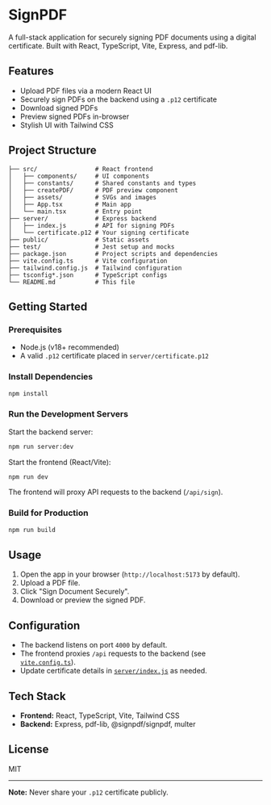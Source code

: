 # SignPDF

A full-stack application for securely signing PDF documents using a digital certificate. Built with React, TypeScript, Vite, Express, and pdf-lib.

## Features

- Upload PDF files via a modern React UI
- Securely sign PDFs on the backend using a `.p12` certificate
- Download signed PDFs
- Preview signed PDFs in-browser
- Stylish UI with Tailwind CSS

## Project Structure

```
├── src/                # React frontend
│   ├── components/     # UI components
│   ├── constants/      # Shared constants and types
│   ├── createPDF/      # PDF preview component
│   ├── assets/         # SVGs and images
│   ├── App.tsx         # Main app
│   └── main.tsx        # Entry point
├── server/             # Express backend
│   ├── index.js        # API for signing PDFs
│   └── certificate.p12 # Your signing certificate
├── public/             # Static assets
├── test/               # Jest setup and mocks
├── package.json        # Project scripts and dependencies
├── vite.config.ts      # Vite configuration
├── tailwind.config.js  # Tailwind configuration
├── tsconfig*.json      # TypeScript configs
└── README.md           # This file
```

## Getting Started

### Prerequisites

- Node.js (v18+ recommended)
- A valid `.p12` certificate placed in `server/certificate.p12`

### Install Dependencies

```sh
npm install
```

### Run the Development Servers

Start the backend server:

```sh
npm run server:dev
```

Start the frontend (React/Vite):

```sh
npm run dev
```

The frontend will proxy API requests to the backend (`/api/sign`).

### Build for Production

```sh
npm run build
```

## Usage

1. Open the app in your browser (`http://localhost:5173` by default).
2. Upload a PDF file.
3. Click "Sign Document Securely".
4. Download or preview the signed PDF.

## Configuration

- The backend listens on port `4000` by default.
- The frontend proxies `/api` requests to the backend (see [`vite.config.ts`](vite.config.ts)).
- Update certificate details in [`server/index.js`](server/index.js) as needed.

## Tech Stack

- **Frontend:** React, TypeScript, Vite, Tailwind CSS
- **Backend:** Express, pdf-lib, @signpdf/signpdf, multer

## License

MIT

---

**Note:** Never share your `.p12` certificate publicly.

